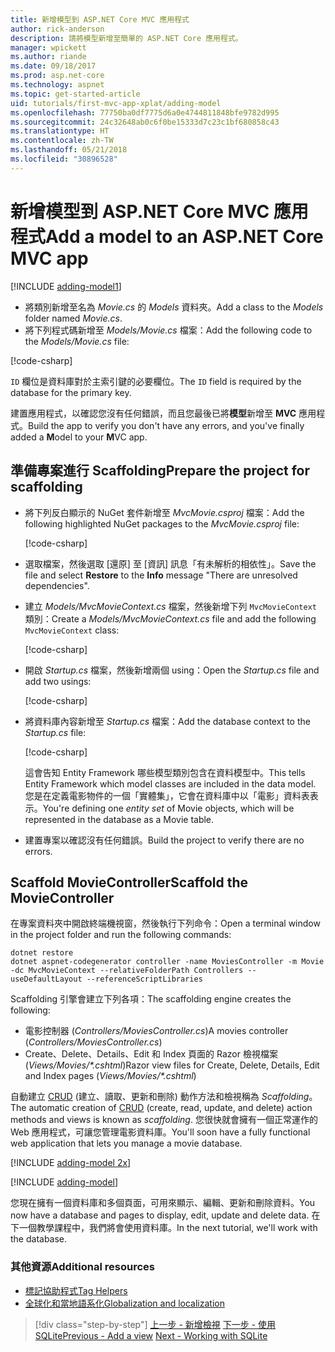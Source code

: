 ```yaml
---
title: 新增模型到 ASP.NET Core MVC 應用程式
author: rick-anderson
description: 請將模型新增至簡單的 ASP.NET Core 應用程式。
manager: wpickett
ms.author: riande
ms.date: 09/18/2017
ms.prod: asp.net-core
ms.technology: aspnet
ms.topic: get-started-article
uid: tutorials/first-mvc-app-xplat/adding-model
ms.openlocfilehash: 77750ba0df7775d6a0e4744811848bfe9782d995
ms.sourcegitcommit: 24c32648ab0c6f0be15333d7c23c1bf680858c43
ms.translationtype: HT
ms.contentlocale: zh-TW
ms.lasthandoff: 05/21/2018
ms.locfileid: "30896528"
---
```

# <a name="add-a-model-to-an-aspnet-core-mvc-app"></a><span data-ttu-id="19325-103">新增模型到 ASP.NET Core MVC 應用程式</span><span class="sxs-lookup"><span data-stu-id="19325-103">Add a model to an ASP.NET Core MVC app</span></span>

[!INCLUDE [adding-model1](../../includes/mvc-intro/adding-model1.md)]

* <span data-ttu-id="19325-104">將類別新增至名為 *Movie.cs* 的 *Models* 資料夾。</span><span class="sxs-lookup"><span data-stu-id="19325-104">Add a class to the *Models* folder named *Movie.cs*.</span></span>
* <span data-ttu-id="19325-105">將下列程式碼新增至 *Models/Movie.cs* 檔案：</span><span class="sxs-lookup"><span data-stu-id="19325-105">Add the following code to the *Models/Movie.cs* file:</span></span>

[!code-csharp[](../../tutorials/first-mvc-app/start-mvc/sample/MvcMovie/Models/MovieNoEF.cs?name=snippet_1)]

<span data-ttu-id="19325-106">`ID` 欄位是資料庫對於主索引鍵的必要欄位。</span><span class="sxs-lookup"><span data-stu-id="19325-106">The `ID` field is required by the database for the primary key.</span></span> 

<span data-ttu-id="19325-107">建置應用程式，以確認您沒有任何錯誤，而且您最後已將**模型**新增至 **MVC** 應用程式。</span><span class="sxs-lookup"><span data-stu-id="19325-107">Build the app to verify you don't have any errors, and you've finally added a **M**odel to your **M**VC app.</span></span>

## <a name="prepare-the-project-for-scaffolding"></a><span data-ttu-id="19325-108">準備專案進行 Scaffolding</span><span class="sxs-lookup"><span data-stu-id="19325-108">Prepare the project for scaffolding</span></span>

- <span data-ttu-id="19325-109">將下列反白顯示的 NuGet 套件新增至 *MvcMovie.csproj* 檔案：</span><span class="sxs-lookup"><span data-stu-id="19325-109">Add the following highlighted NuGet packages to the *MvcMovie.csproj* file:</span></span>
             
   [!code-csharp[](start-mvc/sample/MvcMovie/MvcMovie.csproj?highlight=7,10)]

- <span data-ttu-id="19325-110">選取檔案，然後選取 [還原] 至 [資訊] 訊息「有未解析的相依性」。</span><span class="sxs-lookup"><span data-stu-id="19325-110">Save the file and select **Restore** to the **Info** message "There are unresolved dependencies".</span></span>
- <span data-ttu-id="19325-111">建立 *Models/MvcMovieContext.cs* 檔案，然後新增下列 `MvcMovieContext` 類別：</span><span class="sxs-lookup"><span data-stu-id="19325-111">Create a *Models/MvcMovieContext.cs* file and add the following `MvcMovieContext` class:</span></span>

   [!code-csharp[](start-mvc/sample/MvcMovie/Models/MvcMovieContext.cs)]
   
- <span data-ttu-id="19325-112">開啟 *Startup.cs* 檔案，然後新增兩個 using：</span><span class="sxs-lookup"><span data-stu-id="19325-112">Open the *Startup.cs* file and add two usings:</span></span>

   [!code-csharp[](start-mvc/sample/MvcMovie/Startup.cs?name=snippet1&highlight=1,2)]

- <span data-ttu-id="19325-113">將資料庫內容新增至 *Startup.cs* 檔案：</span><span class="sxs-lookup"><span data-stu-id="19325-113">Add the database context to the *Startup.cs* file:</span></span>

   [!code-csharp[](start-mvc/sample/MvcMovie/Startup.cs?name=snippet2&highlight=6-7)]

  <span data-ttu-id="19325-114">這會告知 Entity Framework 哪些模型類別包含在資料模型中。</span><span class="sxs-lookup"><span data-stu-id="19325-114">This tells Entity Framework which model classes are included in the data model.</span></span> <span data-ttu-id="19325-115">您是在定義電影物件的一個「實體集」，它會在資料庫中以「電影」資料表表示。</span><span class="sxs-lookup"><span data-stu-id="19325-115">You're defining one *entity set* of Movie objects, which will be represented in the database as a Movie table.</span></span>

- <span data-ttu-id="19325-116">建置專案以確認沒有任何錯誤。</span><span class="sxs-lookup"><span data-stu-id="19325-116">Build the project to verify there are no errors.</span></span>

## <a name="scaffold-the-moviecontroller"></a><span data-ttu-id="19325-117">Scaffold MovieController</span><span class="sxs-lookup"><span data-stu-id="19325-117">Scaffold the MovieController</span></span>

<span data-ttu-id="19325-118">在專案資料夾中開啟終端機視窗，然後執行下列命令：</span><span class="sxs-lookup"><span data-stu-id="19325-118">Open a terminal window in the project folder and run the following commands:</span></span>

```
dotnet restore
dotnet aspnet-codegenerator controller -name MoviesController -m Movie -dc MvcMovieContext --relativeFolderPath Controllers --useDefaultLayout --referenceScriptLibraries 
```
<span data-ttu-id="19325-119">Scaffolding 引擎會建立下列各項：</span><span class="sxs-lookup"><span data-stu-id="19325-119">The scaffolding engine creates the following:</span></span>

* <span data-ttu-id="19325-120">電影控制器 (*Controllers/MoviesController.cs*)</span><span class="sxs-lookup"><span data-stu-id="19325-120">A movies controller (*Controllers/MoviesController.cs*)</span></span>
* <span data-ttu-id="19325-121">Create、Delete、Details、Edit 和 Index 頁面的 Razor 檢視檔案 (*Views/Movies/\*.cshtml*)</span><span class="sxs-lookup"><span data-stu-id="19325-121">Razor view files for Create, Delete, Details, Edit and Index pages (*Views/Movies/\*.cshtml*)</span></span>

<span data-ttu-id="19325-122">自動建立 [CRUD](https://wikipedia.org/wiki/Create,_read,_update_and_delete) (建立、讀取、更新和刪除) 動作方法和檢視稱為 *Scaffolding*。</span><span class="sxs-lookup"><span data-stu-id="19325-122">The automatic creation of [CRUD](https://wikipedia.org/wiki/Create,_read,_update_and_delete) (create, read, update, and delete) action methods and views is known as *scaffolding*.</span></span> <span data-ttu-id="19325-123">您很快就會擁有一個正常運作的 Web 應用程式，可讓您管理電影資料庫。</span><span class="sxs-lookup"><span data-stu-id="19325-123">You'll soon have a fully functional web application that lets you manage a movie database.</span></span>

[!INCLUDE [adding-model 2x](../../includes/mvc-intro/adding-model2xp.md)]

[!INCLUDE [adding-model](../../includes/mvc-intro/adding-model3.md)]

<span data-ttu-id="19325-124">您現在擁有一個資料庫和多個頁面，可用來顯示、編輯、更新和刪除資料。</span><span class="sxs-lookup"><span data-stu-id="19325-124">You now have a database and pages to display, edit, update and delete data.</span></span> <span data-ttu-id="19325-125">在下一個教學課程中，我們將會使用資料庫。</span><span class="sxs-lookup"><span data-stu-id="19325-125">In the next tutorial, we'll work with the database.</span></span>

### <a name="additional-resources"></a><span data-ttu-id="19325-126">其他資源</span><span class="sxs-lookup"><span data-stu-id="19325-126">Additional resources</span></span>

* [<span data-ttu-id="19325-127">標記協助程式</span><span class="sxs-lookup"><span data-stu-id="19325-127">Tag Helpers</span></span>](xref:mvc/views/tag-helpers/intro)
* [<span data-ttu-id="19325-128">全球化和當地語系化</span><span class="sxs-lookup"><span data-stu-id="19325-128">Globalization and localization</span></span>](xref:fundamentals/localization)

> [!div class="step-by-step"]
> <span data-ttu-id="19325-129">[上一步 - 新增檢視](adding-view.md)
> [下一步 - 使用 SQLite](working-with-sql.md)</span><span class="sxs-lookup"><span data-stu-id="19325-129">[Previous - Add a view](adding-view.md)
[Next - Working with SQLite](working-with-sql.md)</span></span>
